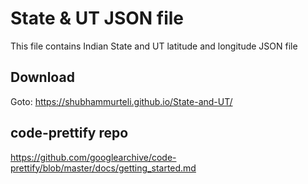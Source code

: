 # State & UT JSON file
This file contains Indian State and UT latitude and longitude JSON file
## Download
Goto: https://shubhammurteli.github.io/State-and-UT/

## code-prettify repo
https://github.com/googlearchive/code-prettify/blob/master/docs/getting_started.md
